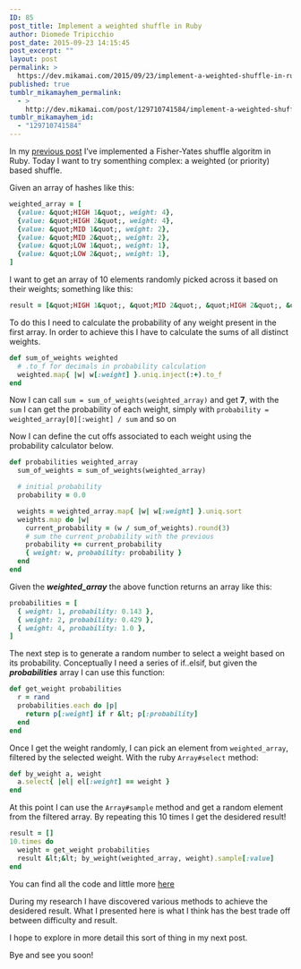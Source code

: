 ```yaml
---
ID: 85
post_title: Implement a weighted shuffle in Ruby
author: Diomede Tripicchio
post_date: 2015-09-23 14:15:45
post_excerpt: ""
layout: post
permalink: >
  https://dev.mikamai.com/2015/09/23/implement-a-weighted-shuffle-in-ruby/
published: true
tumblr_mikamayhem_permalink:
  - >
    http://dev.mikamai.com/post/129710741584/implement-a-weighted-shuffle-in-ruby
tumblr_mikamayhem_id:
  - "129710741584"
---
```

In my [previous post](http://dev.mikamai.com/post/124568650434/implement-fisher-yates-shuffle-in-ruby) I’ve implemented a Fisher-Yates shuffle algoritm in Ruby. Today I want to try somenthing complex: a weighted (or priority) based shuffle.

<!--more-->

Given an array of hashes like this:

```ruby
weighted_array = [
  {value: &quot;HIGH 1&quot;, weight: 4},  
  {value: &quot;HIGH 2&quot;, weight: 4},  
  {value: &quot;MID 1&quot;, weight: 2},  
  {value: &quot;MID 2&quot;, weight: 2},  
  {value: &quot;LOW 1&quot;, weight: 1},  
  {value: &quot;LOW 2&quot;, weight: 1},  
]
```

I want to get an array of 10 elements randomly picked across it based on their weights; something like this:

```ruby
result = [&quot;HIGH 1&quot;, &quot;MID 2&quot;, &quot;HIGH 2&quot;, &quot;HIGH 1&quot;, &quot;LOW 2&quot;, &quot;MID 1&quot;, &quot;HIGH 2&quot;, &quot;HIGH 1&quot;, &quot;MID 1&quot;, &quot;HIGH 2&quot;]
```

To do this I need to calculate the probability of any weight present in the first array. In order to achieve this I have to calculate the sums of all distinct weights.

```ruby
def sum_of_weights weighted
  # .to_f for decimals in probability calculation
  weighted.map{ |w| w[:weight] }.uniq.inject(:+).to_f
end
```

Now I can call `sum = sum_of_weights(weighted_array)` and get **7**, with the `sum` I can get the probability of each weight, simply with `probability = weighted_array[0][:weight] / sum` and so on

Now I can define the cut offs associated to each weight using the probability calculator below.

```ruby
def probabilities weighted_array
  sum_of_weights = sum_of_weights(weighted_array)

  # initial probability
  probability = 0.0

  weights = weighted_array.map{ |w| w[:weight] }.uniq.sort
  weights.map do |w|
    current_probability = (w / sum_of_weights).round(3)
    # sum the current_probability with the previous
    probability += current_probability
    { weight: w, probability: probability }
  end
end
```

Given the ***weighted_array*** the above function returns an array like this:

```ruby
probabilities = [
  { weight: 1, probability: 0.143 },
  { weight: 2, probability: 0.429 },
  { weight: 4, probability: 1.0 },
]
```

The next step is to generate a random number to select a weight based on its probability. Conceptually I need a series of if..elsif, but given the ***probabilities*** array I can use this function:

```ruby
def get_weight probabilities
  r = rand
  probabilities.each do |p|
    return p[:weight] if r &lt; p[:probability]
  end
end
```

Once I get the weight randomly, I can pick an element from `weighted_array`, filtered by the selected weight. With the ruby `Array#select` method:

```ruby
def by_weight a, weight
  a.select{ |el| el[:weight] == weight }
end
```

At this point I can use the `Array#sample` method and get a random element from the filtered array. By repeating this 10 times I get the desidered result!

```ruby
result = []
10.times do
  weight = get_weight probabilities
  result &lt;&lt; by_weight(weighted_array, weight).sample[:value]
end
```

You can find all the code and little more [here](https://gist.github.com/oeN/ec60a04364adaff479ea)

During my research I have discovered various methods to achieve the desidered result. What I presented here is what I think has the best trade off between difficulty and result.

I hope to explore in more detail this sort of thing in my next post.

Bye and see you soon!